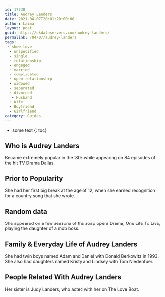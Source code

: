 ```yaml
---
id: 17730
title: Audrey Landers
date: 2021-04-07T20:01:20+00:00
author: Laima
layout: post
guid: https://ukdataservers.com/audrey-landers/
permalink: /04/07/audrey-landers
tags:
 - show love
  - unspecified
  - single
  - relationship
  - engaged
  - married
  - complicated
  - open relationship
  - widowed
  - separated
  - divorced
   - Husband
  - Wife
  - Boyfriend
  - Girlfriend
category: Guides
---
```


* some text
{: toc}


## Who is Audrey Landers
                  
                  
                  
Became extremely popular in the &#8217;80s while appearing on 84 episodes of the hit TV Drama Dallas.
                  
              
            
              
            
                
                
                
## Prior to Popularity
                  
                  
                  
She had her first big break at the age of 12, when she earned recognition for a country song that she wrote.
                  
              
            
              
            
                
                
                
## Random data
                  
                  
                  
She appeared on a few seasons of the soap opera Drama, One Life To Live, playing the daughter of a mob boss.
                  
              
            
              
            
                
                
                
## Family & Everyday Life of Audrey Landers
                  
                  
                  
She had twin boys named Adam and Daniel with Donald Berkowitz in 1993. She also had daughters named Kristy and Lindsey with Tom Niedenfuer.
                  
              
            
              
            
                
                
                
## People Related With Audrey Landers
                  
                  
                  
Her sister is Judy Landers, who acted with her on The Love Boat.
                  
              
            
              
            
                
              
            
              
              
            
            
              
            
          
          
          